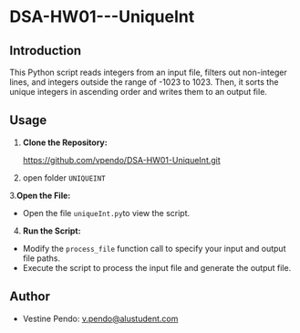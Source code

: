 # DSA-HW01---UniqueInt
## Introduction
This Python script reads integers from an input file, filters out non-integer lines, and integers outside the range of -1023 to 1023. Then, it sorts the unique integers in ascending order and writes them to an output file.

## Usage
1. **Clone the Repository:**

     https://github.com/vpendo/DSA-HW01-UniqueInt.git

21. open folder `UNIQUEINT`

3.**Open the File:**
- Open the file `uniqueInt.py`to view the script.

4.  **Run the Script:**
- Modify the `process_file` function call to specify your input and output file paths.
- Execute the script to process the input file and generate the output file.

## Author
- Vestine Pendo: v.pendo@alustudent.com
